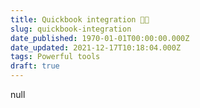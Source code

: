 ```yaml
---
title: Quickbook integration 🧑‍💻
slug: quickbook-integration
date_published: 1970-01-01T00:00:00.000Z
date_updated: 2021-12-17T10:18:04.000Z
tags: Powerful tools
draft: true
---
```


null
